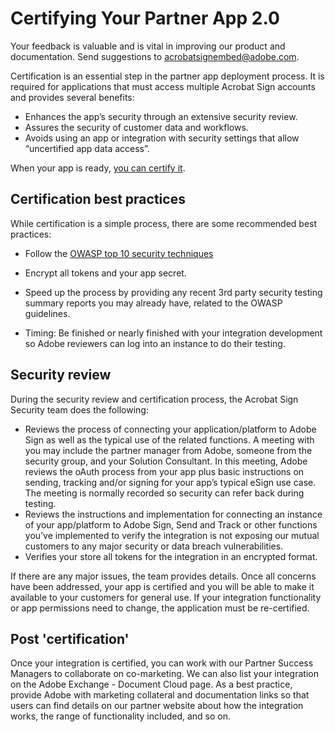 # Certifying Your Partner App 2.0

<InlineAlert slots="text" />

Your feedback is valuable and is vital in improving our product and documentation. Send suggestions to [acrobatsignembed@adobe.com](mailto:acrobatsignembed%40adobe.com).

Certification is an essential step in the partner app deployment process. It is required for applications that must access multiple Acrobat Sign accounts and provides several benefits:

- Enhances the app’s security through an extensive security review.
- Assures the security of customer data and workflows.
- Avoids using an app or integration with security settings that allow “uncertified app data access”.

<InlineAlert slots="text" />

When your app is ready, [you can certify it](https://adobe.na1.documents.adobe.com/public/esignWidget?wid=CBFCIBAA3AAABLblqZhC6C5oHcS7JEZRkhhFwlvbQ9BEo2-MNiYCNvGtJqdBnD-BkDf8YeeykaXrJ9mePk38*#://).

## Certification best practices

While certification is a simple process, there are some recommended best practices:

- Follow the [OWASP top 10 security techniques](https://www.owasp.org/index.php/Category:OWASP_Top_Ten_Project)
- Encrypt all tokens and your app secret.
- Speed up the process by providing any recent 3rd party security testing summary reports you may already have, related to the OWASP guidelines.

- Timing: Be finished or nearly finished with your integration development so Adobe reviewers can log into an instance to do their testing.

## Security review

During the security review and certification process, the Acrobat Sign Security team does the following:

- Reviews the process of connecting your application/platform to Adobe Sign as well as the typical use of the related functions. A meeting with you may include the partner manager from Adobe, someone from the security group, and your Solution Consultant. In this meeting, Adobe reviews the oAuth process from your app plus basic instructions on sending, tracking and/or signing for your app’s typical eSign use case. The meeting is normally recorded so security can refer back during testing.
- Reviews the instructions and implementation for connecting an instance of your app/platform to Adobe Sign, Send and Track or other functions you’ve implemented to verify the integration is not exposing our mutual customers to any major security or data breach vulnerabilities.
- Verifies your store all tokens for the integration in an encrypted format.

If there are any major issues, the team provides details. Once all concerns have been addressed, your app is certified and you will be able to make it available to your customers for general use. If your integration functionality or app permissions need to change, the application must be re-certified.

## Post 'certification'

Once your integration is certified, you can work with our Partner Success Managers to collaborate on co-marketing. We can also list your integration on the Adobe Exchange - Document Cloud page. As a best practice, provide Adobe with marketing collateral and documentation links so that users can find details on our partner website about how the integration works, the range of functionality included, and so on.
